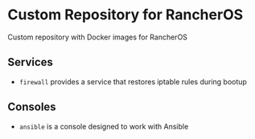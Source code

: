 # Custom Repository for RancherOS

Custom repository with Docker images for RancherOS

## Services

- `firewall` provides a service that restores iptable rules during bootup

## Consoles

- `ansible` is a console designed to work with Ansible
